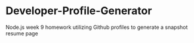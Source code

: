 # Developer-Profile-Generator
Node.js week 9 homework utilizing Github profiles to generate a snapshot resume page
